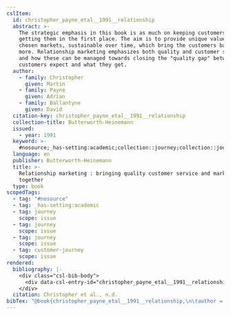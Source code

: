 ```yaml
---
cslItem:
  id: christopher_payne_etal__1991__relationship
  abstract: >-
    The strategic emphasis in this book is as much on keeping customers as on
    getting them in the first place. The aim is to provide unique value in
    chosen markets, sustainable over time, which bring the customers back for
    more. Relationship marketing emphasizes both quality and customer service
    and how these can be managed towards closing the "quality gap" between what
    customers expect and what they get.
  author:
    - family: Christopher
      given: Martin
    - family: Payne
      given: Adrian
    - family: Ballantyne
      given: David
  citation-key: christopher_payne_etal__1991__relationship
  collection-title: Butterworth-Heinemann
  issued:
    - year: 1991
  keyword: >-
    #nosource;_has-setting:academic;collection::journey;collection::journey::journey::customer-journey
  language: en
  publisher: Butterworth-Heinemann
  title: >-
    Relationship marketing : bringing quality customer service and marketing
    together
  type: book
scopedTags:
  - tag: "#nosource"
  - tag: _has-setting:academic
  - tag: journey
    scope: issue
  - tag: journey
    scope: issue
  - tag: journey
    scope: issue
  - tag: customer-journey
    scope: issue
rendered:
  bibliography: |-
    <div class="csl-bib-body">
      <div data-csl-entry-id="christopher_payne_etal__1991__relationship" class="csl-entry">Christopher, M., Payne, A., &#38; Ballantyne, D. n.d.. <i>Relationship marketing : bringing quality customer service and marketing together</i>. Butterworth-Heinemann.</div>
    </div>
  citation: Christopher et al., n.d.
bibTex: "@book{christopher_payne_etal__1991__relationship,\n\tauthor = {Christopher, Martin and Payne, Adrian and Ballantyne, David},\n\tseries = {Butterworth-{Heinemann}},\n\tpublisher = {Butterworth-Heinemann},\n\ttitle = {Relationship marketing : bringing quality customer service and marketing together},\n}\n\n"
---
```

